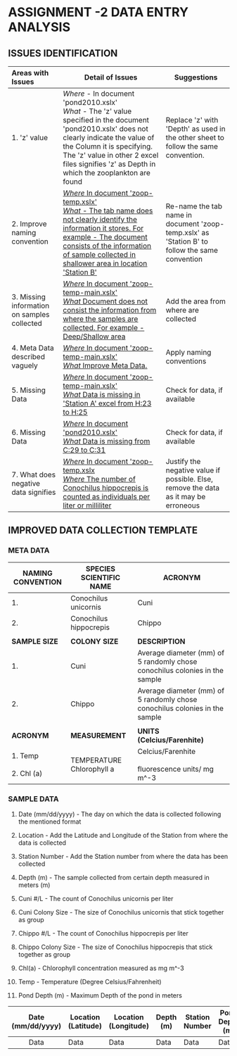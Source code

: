 # ASSIGNMENT -2 DATA ENTRY ANALYSIS

## ISSUES IDENTIFICATION

| Areas with Issues                           | Detail of Issues                                             | Suggestions                                                  |
| :------------------------------------------ | ------------------------------------------------------------ | ------------------------------------------------------------ |
| 1.  'z' value                               | *Where* - In document 'pond2010.xslx'<br />*What* - The 'z' value specified in the document 'pond2010.xslx' does not clearly indicate the value of the Column it is specifying. The 'z' value in other 2 excel files signifies 'z' as Depth in which the zooplankton are found | Replace 'z' with 'Depth' as used in the other sheet to follow the same convention. |
| 2. Improve naming convention                | *<u>Where<u>* In document 'zoop-temp.xslx'<br />*<u>What<u>* - The tab name does not clearly identify the information it stores. For example - The document consists of the information of sample collected in shallower area in location 'Station B' | Re-name the tab name in document 'zoop-temp.xslx' as 'Station B' to follow the same convention |
| 3. Missing information on samples collected | *<u>Where<u>* In document 'zoop-temp-main.xslx'<br />*<u>What<u>* Document does not consist the information from where the samples are collected. For example - Deep/Shallow area | Add the area from where are collected                        |
| 4. Meta Data described vaguely              | *<u>Where<u>* In document 'zoop-temp-main.xslx'<br />*<u>What<u>* Improve Meta Data. | Apply naming conventions                                     |
| 5. Missing Data                             | *<u>Where<u>* In document 'zoop-temp-main.xslx'<br />*<u>What<u>* Data is missing in 'Station A' excel from H:23 to H:25 | Check for data, if available                                 |
| 6. Missing Data                             | *<u>Where<u>* In document 'pond2010.xslx'<br />*<u>What<u>* Data is missing from C:29 to C:31 | Check for data, if available                                 |
| 7. What does negative data signifies        | *<u>Where<u>* In document 'zoop-temp.xslx<br />*<u>Where<u>* The number of Conochilus hippocrepis is counted as individuals per liter or milliliter | Justify the negative value if possible. Else, remove the data as it may be erroneous |

## IMPROVED DATA COLLECTION TEMPLATE

### META DATA

| NAMING   CONVENTION           | SPECIES   SCIENTIFIC NAME      | ACRONYM                                                      |
| ----------------------------- | ------------------------------ | ------------------------------------------------------------ |
| 1.                            | Conochilus unicornis           | Cuni                                                         |
| 2.                            | Conochilus hippocrepis         | Chippo                                                       |
|                               |                                |                                                              |
| **SAMPLE SIZE**               | **COLONY SIZE**                | **DESCRIPTION**                                              |
| 1.                            | Cuni                           | Average diameter   (mm) of 5 randomly chose conochilus colonies in the sample |
| 2.                            | Chippo                         | Average diameter   (mm) of 5 randomly chose conochilus colonies in the sample |
|                               |                                |                                                              |
| **ACRONYM**                   | **MEASUREMENT**                | **UNITS (Celcius/Farenhite)**                                |
| 1. Temp<br /><br />2. Chl (a) | TEMPERATURE<br />Chlorophyll a | Celcius/Farenhite<br /><br />fluorescence units/ mg m^-3     |

### SAMPLE DATA

1. Date (mm/dd/yyyy) - The day on which the data is collected following the mentioned format

2. Location - Add the Latitude and Longitude of the Station from where the data is collected

3. Station Number - Add the Station number from where the data has been collected

4. Depth (m) - The sample collected from certain depth measured in meters (m)

5. Cuni #/L - The count of Conochilus unicornis per liter

6. Cuni Colony Size - The size of Conochilus unicornis that stick together as group

7. Chippo #/L - The count of Conochilus hippocrepis per liter

8. Chippo Colony Size - The size of Conochilus hippocrepis that stick together as group

9. Chl(a) - Chlorophyll concentration measured as mg m^-3

10. Temp - Temperature (Degree Celsius/Fahrenheit)

11. Pond Depth (m) - Maximum Depth of the pond in meters


| Date (mm/dd/yyyy) | Location (Latitude) | Location (Longitude) | Depth (m) | Station Number | Pond Depth (m) | Cuni #/L | Cuni Colony Size | Chippo #/L | Chippo Colony Size | Chl(a) | Temp |
| :---------------: | ------------------- | -------------------- | --------- | -------------- | -------------- | -------- | ---------------- | ---------- | ------------------ | ------ | ---- |
|       Data        | Data                | Data                 | Data      | Data           | Data           | Data     | Data             | Data       | Data               | Data   | Data |

